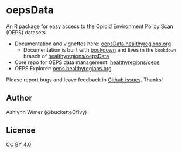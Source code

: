 # oepsData

An R package for easy access to the Opioid Environment Policy Scan (OEPS) datasets.

- Documentation and vignettes here: [oepsData.healthyregions.org](https://oepsData.healthyregions.org)
  - Documentation is built with [bookdown](https://bookdown.org/) and lives in the `bookdown` branch of [healthyregions/oepsData](https://github.com/healthyregions/oepsData)
- Core repo for OEPS data management: [healthyregions/oeps](https://github.com/healthyregions/oeps)
- OEPS Explorer: [oeps.healthyregions.org](https://oeps.healthyregions.org)

Please report bugs and leave feedback in [Github issues](https://github.com/healthyregions/oepsData/issues). Thanks!

## Author

Ashlynn Wimer (@bucketteOfIvy)

## License

[CC BY 4.0](https://creativecommons.org/licenses/by/4.0/)
